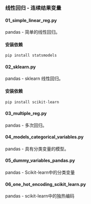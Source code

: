 ### 线性回归 - 连续结果变量

#### 01_simple_linear_reg.py
pandas - 简单的线性回归。

#### 安装依赖
```bash
pip install statsmodels
```

#### 02_sklearn.py
pandas - sklearn 线性回归。

#### 安装依赖
```bash
pip install scikit-learn
```

#### 03_multiple_reg.py
pandas - 多次回归。

#### 04_models_categorical_variables.py
pandas - 具有分类变量的模型。

#### 05_dummy_variables_pandas.py
pandas - Scikit-learn中的分类变量

#### 06_one_hot_encoding_scikit_learn.py
pandas - scikit-learn中的独热编码
